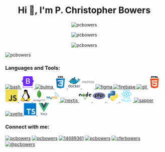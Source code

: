 <h1 align="center">Hi 👋, I'm P. Christopher Bowers</h1>

<p align="center"><img align="center" src="https://github-readme-stats.vercel.app/api/top-langs?username=pcbowers&show_icons=true&theme=dark&locale=en&layout=compact" alt="pcbowers" /></p>
<p align="center"><img align="center" src="https://github-readme-stats.vercel.app/api?username=pcbowers&show_icons=true&theme=dark&locale=en" alt="pcbowers" /></p>
<p align="center"><img align="center" src="https://github-readme-streak-stats.herokuapp.com/?user=pcbowers&theme=dark" alt="pcbowers" /></p>

<img src="https://komarev.com/ghpvc/?username=pcbowers&label=Profile%20views&color=0e75b6&style=flat" alt="pcbowers" />

<h3 align="left">Languages and Tools:</h3>
<p align="left"> <a href="https://www.gnu.org/software/bash/" target="_blank"> <img src="https://www.vectorlogo.zone/logos/gnu_bash/gnu_bash-icon.svg" alt="bash" width="40" height="40"/> </a> <a href="https://getbootstrap.com" target="_blank"> <img src="https://raw.githubusercontent.com/devicons/devicon/master/icons/bootstrap/bootstrap-plain-wordmark.svg" alt="bootstrap" width="40" height="40"/> </a> <a href="https://bulma.io/" target="_blank"> <img src="https://raw.githubusercontent.com/gilbarbara/logos/804dc257b59e144eaca5bc6ffd16949752c6f789/logos/bulma.svg" alt="bulma" width="40" height="40"/> </a> <a href="https://www.w3schools.com/css/" target="_blank"> <img src="https://raw.githubusercontent.com/devicons/devicon/master/icons/css3/css3-original-wordmark.svg" alt="css3" width="40" height="40"/> </a> <a href="https://www.docker.com/" target="_blank"> <img src="https://raw.githubusercontent.com/devicons/devicon/master/icons/docker/docker-original-wordmark.svg" alt="docker" width="40" height="40"/> </a> <a href="https://expressjs.com" target="_blank"> <img src="https://raw.githubusercontent.com/devicons/devicon/master/icons/express/express-original-wordmark.svg" alt="express" width="40" height="40"/> </a> <a href="https://www.figma.com/" target="_blank"> <img src="https://www.vectorlogo.zone/logos/figma/figma-icon.svg" alt="figma" width="40" height="40"/> </a> <a href="https://firebase.google.com/" target="_blank"> <img src="https://www.vectorlogo.zone/logos/firebase/firebase-icon.svg" alt="firebase" width="40" height="40"/> </a> <a href="https://git-scm.com/" target="_blank"> <img src="https://www.vectorlogo.zone/logos/git-scm/git-scm-icon.svg" alt="git" width="40" height="40"/> </a> <a href="https://www.w3.org/html/" target="_blank"> <img src="https://raw.githubusercontent.com/devicons/devicon/master/icons/html5/html5-original-wordmark.svg" alt="html5" width="40" height="40"/> </a> <a href="https://developer.mozilla.org/en-US/docs/Web/JavaScript" target="_blank"> <img src="https://raw.githubusercontent.com/devicons/devicon/master/icons/javascript/javascript-original.svg" alt="javascript" width="40" height="40"/> </a> <a href="https://www.linux.org/" target="_blank"> <img src="https://raw.githubusercontent.com/devicons/devicon/master/icons/linux/linux-original.svg" alt="linux" width="40" height="40"/> </a> <a href="https://www.mongodb.com/" target="_blank"> <img src="https://raw.githubusercontent.com/devicons/devicon/master/icons/mongodb/mongodb-original-wordmark.svg" alt="mongodb" width="40" height="40"/> </a> <a href="https://www.mysql.com/" target="_blank"> <img src="https://raw.githubusercontent.com/devicons/devicon/master/icons/mysql/mysql-original-wordmark.svg" alt="mysql" width="40" height="40"/> </a> <a href="https://nextjs.org/" target="_blank"> <img src="https://cdn.worldvectorlogo.com/logos/nextjs-3.svg" alt="nextjs" width="40" height="40"/> </a> <a href="https://nodejs.org" target="_blank"> <img src="https://raw.githubusercontent.com/devicons/devicon/master/icons/nodejs/nodejs-original-wordmark.svg" alt="nodejs" width="40" height="40"/> </a> <a href="https://www.php.net" target="_blank"> <img src="https://raw.githubusercontent.com/devicons/devicon/master/icons/php/php-original.svg" alt="php" width="40" height="40"/> </a> <a href="https://www.python.org" target="_blank"> <img src="https://raw.githubusercontent.com/devicons/devicon/master/icons/python/python-original.svg" alt="python" width="40" height="40"/> </a> <a href="https://reactjs.org/" target="_blank"> <img src="https://raw.githubusercontent.com/devicons/devicon/master/icons/react/react-original-wordmark.svg" alt="react" width="40" height="40"/> </a> <a href="https://sapper.svelte.dev/" target="_blank"> <img src="https://raw.githubusercontent.com/bestofjs/bestofjs-webui/master/public/logos/sapper.svg" alt="sapper" width="40" height="40"/> </a> <a href="https://svelte.dev" target="_blank"> <img src="https://upload.wikimedia.org/wikipedia/commons/1/1b/Svelte_Logo.svg" alt="svelte" width="40" height="40"/> </a> <a href="https://www.typescriptlang.org/" target="_blank"> <img src="https://raw.githubusercontent.com/devicons/devicon/master/icons/typescript/typescript-original.svg" alt="typescript" width="40" height="40"/> </a> <a href="https://vuejs.org/" target="_blank"> <img src="https://raw.githubusercontent.com/devicons/devicon/master/icons/vuejs/vuejs-original-wordmark.svg" alt="vuejs" width="40" height="40"/> </a> </p>

<h3 align="left">Connect with me:</h3>
<p align="left">
<a href="https://dev.to/pcbowers" target="blank"><img align="center" src="https://cdn.jsdelivr.net/npm/simple-icons@3.0.1/icons/dev-dot-to.svg" alt="pcbowers" height="30" width="40" /></a>
<a href="https://linkedin.com/in/pcbowers" target="blank"><img align="center" src="https://cdn.jsdelivr.net/npm/simple-icons@3.0.1/icons/linkedin.svg" alt="pcbowers" height="30" width="40" /></a>
<a href="https://stackoverflow.com/users/14689361" target="blank"><img align="center" src="https://cdn.jsdelivr.net/npm/simple-icons@3.0.1/icons/stackoverflow.svg" alt="14689361" height="30" width="40" /></a>
<a href="https://fb.com/pcbowers" target="blank"><img align="center" src="https://cdn.jsdelivr.net/npm/simple-icons@3.0.1/icons/facebook.svg" alt="pcbowers" height="30" width="40" /></a>
<a href="https://instagram.com/cferbowers" target="blank"><img align="center" src="https://cdn.jsdelivr.net/npm/simple-icons@3.0.1/icons/instagram.svg" alt="cferbowers" height="30" width="40" /></a>
<a href="https://medium.com/@pcbowers" target="blank"><img align="center" src="https://cdn.jsdelivr.net/npm/simple-icons@3.0.1/icons/medium.svg" alt="@pcbowers" height="30" width="40" /></a></p>
